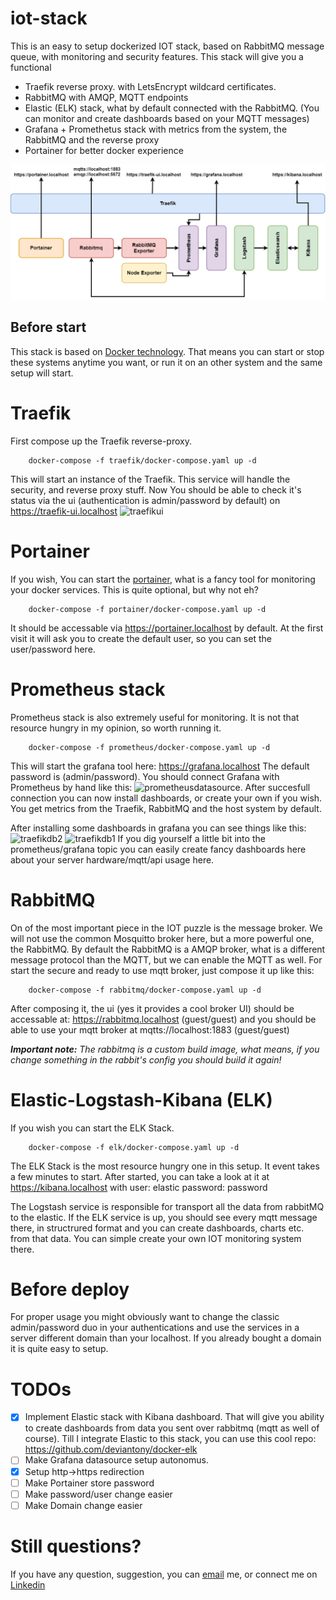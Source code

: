 # iot-stack
This is an easy to setup dockerized IOT stack, based on RabbitMQ message queue, with monitoring and security features.
This stack will give you a functional
- Traefik reverse proxy. with LetsEncrypt wildcard certificates.
- RabbitMQ with AMQP, MQTT endpoints
- Elastic (ELK) stack, what by default connected with the RabbitMQ. (You can monitor and create dashboards based on your MQTT messages)
- Grafana + Promethetus stack with metrics from the system, the RabbitMQ and the reverse proxy
- Portainer for better docker experience

![Architecture diagram](architecture.png)

## Before start
This stack is based on [Docker technology](https://docs.docker.com/). That means you can start or stop these systems anytime you want, or run it on an other system and the same setup will start.


# Traefik
First compose up the Traefik reverse-proxy.

        docker-compose -f traefik/docker-compose.yaml up -d

This will start an instance of the Traefik. This service will handle the security, and reverse proxy stuff. Now You should be able to check it's status via the ui (authentication is admin/password by default) on https://traefik-ui.localhost
![traefikui](traefikui.PNG)

# Portainer
If you wish, You can start the [portainer](https://www.portainer.io/), what is a fancy tool for monitoring your docker services. This is quite optional, but why not eh?

        docker-compose -f portainer/docker-compose.yaml up -d
        
It should be accessable via https://portainer.localhost by default. At the first visit it will ask you to create the default user, so you can set the user/password here.

# Prometheus stack
Prometheus stack is also extremely useful for monitoring. It is not that resource hungry in my opinion, so worth running it. 

        docker-compose -f prometheus/docker-compose.yaml up -d
        
This will start the grafana tool here: https://grafana.localhost The default password is (admin/password).
You should connect Grafana with Prometheus by hand like this: ![prometheusdatasource](prometheusdatasource.PNG).
After succesfull connection you can now install dashboards, or create your own if you wish. You get metrics from the Traefik, RabbitMQ and the host system by default.

After installing some dashboards in grafana you can see things like this: ![traefikdb2](traefikdb2.PNG)
![traefikdb1](traefikdb1.PNG)
If you dig yourself a little bit into the prometheus/grafana topic you can easily create fancy dashboards here about your server hardware/mqtt/api usage here.

# RabbitMQ
On of the most important piece in the IOT puzzle is the message broker. We will not use the common Mosquitto broker here, but a more powerful one, the RabbitMQ. By default the RabbitMQ is a AMQP broker, what is a different message protocol than the MQTT, but we can enable the MQTT as well. For start the secure and ready to use mqtt broker, just compose it up like this:

        docker-compose -f rabbitmq/docker-compose.yaml up -d
        
After composing it, the ui (yes it provides a cool broker UI) should be accessable at: https://rabbitmq.localhost (guest/guest) and you should be able to use your mqtt broker at mqtts://localhost:1883 (guest/guest)

___Important note:___ _The rabbitmq is a custom build image, what means, if you change something in the rabbit's config you should build it again!_

# Elastic-Logstash-Kibana (ELK)
If you wish you can start the ELK Stack.

        docker-compose -f elk/docker-compose.yaml up -d

The ELK Stack is the most resource hungry one in this setup. It event takes a few minutes to start. After started, you can take a look at it at https://kibana.localhost with user: elastic password: password

The Logstash service is responsible for transport all the data from rabbitMQ to the elastic. If the ELK service is up, you should see every mqtt message there, in structrured format and you can create dashboards, charts etc. from that data. You can simple create your own IOT monitoring system there.

# Before deploy
For proper usage you might obviously want to change the classic admin/password duo in your authentications and use the services in a server different domain than your localhost. If you already bought a domain it is quite easy to setup.
<!-- |Service|Password location|url location|Note|
|---|---|---|---|
|Traefik|traefik/configuration/traefik.toml|traefik/configuration/traefik.toml|
|RabbitMQ-broker|rabbitmq/environment/rabbitmq/rabbitmq.conf|You can only change the port on the traefik|Do not forget to build the image again!|
|RabbitMQ-ui|rabbitmq/docker-compose.yaml|rabbitmq/docker-compose.yaml|
|Prometheus|prometheus/docker-compose.yaml|prometheus/docker-compose.yaml|
|ELK-Kibana|elk/docker-compose.yaml|elk/docker-compose.yaml|
|Portainer|Will ask when first visited|Portainer/docker-compose.yaml|When restart by any reason, it will ask for password again. That's quite dangerous! TODO| -->

# TODOs
- [x] Implement Elastic stack with Kibana dashboard. That will give you ability to create dashboards from data you sent over rabbitmq (mqtt as well of course). Till I integrate Elastic to this stack, you can use this cool repo: https://github.com/deviantony/docker-elk
- [ ] Make Grafana datasource setup autonomus.
- [x] Setup http->https redirection
- [ ] Make Portainer store password
- [ ] Make password/user change easier
- [ ] Make Domain change easier

# Still questions?
If you have any question, suggestion, you can [email](mallar.david@gmail.com) me, or connect me on [Linkedin](https://www.linkedin.com/in/david-j-mallar)